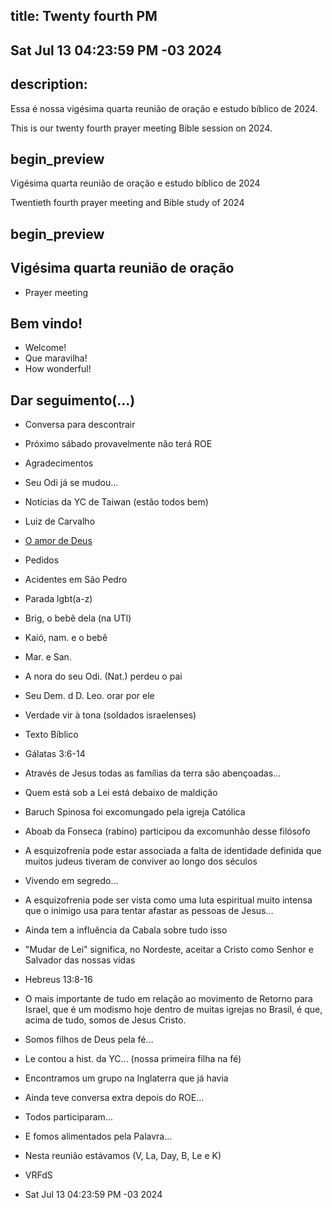## title: Twenty fourth PM
## Sat Jul 13 04:23:59 PM -03 2024

## description:

Essa é nossa vigésima quarta reunião de oração e estudo bíblico de 2024.

This is our twenty fourth prayer meeting Bible session on 2024.

## begin_preview

Vigésima quarta reunião de oração e estudo bíblico de 2024

Twentieth fourth prayer meeting and Bible study of 2024

## begin_preview

## Vigésima quarta reunião de oração

- Prayer meeting

## Bem vindo!
- Welcome!
- Que maravilha!
- How wonderful!

## Dar seguimento(...)

- Conversa para descontrair 
- Próximo sábado provavelmente não terá ROE

- Agradecimentos
- Seu Odi já se mudou...
- Notícias da YC de Taiwan (estão todos bem)

- Luiz de Carvalho
- [O amor de Deus](https://www.youtube.com/watch?v=6QxYM96Abk8)

- Pedidos
- Acidentes em São Pedro
- Parada lgbt(a-z)
- Brig, o bebê dela (na UTI)
- Kaió, nam. e o bebê
- Mar. e San.
- A nora do seu Odi. (Nat.) perdeu o pai 
- Seu Dem. d D. Leo. orar por ele 
- Verdade vir à tona (soldados israelenses)

- Texto Bíblico
- Gálatas 3:6-14 
- Através de Jesus todas as famílias da terra são abençoadas...
- Quem está sob a Lei está debaixo de maldição
- Baruch Spinosa foi excomungado pela igreja Católica
- Aboab da Fonseca (rabino) participou da excomunhão desse filósofo
- A esquizofrenia pode estar associada a falta de identidade definida
  que muitos judeus tiveram de conviver ao longo dos séculos
- Vivendo em segredo...
- A esquizofrenia pode ser vista como uma luta espiritual muito
  intensa que o inimigo usa para tentar afastar as pessoas de Jesus...
- Ainda tem a influência da Cabala sobre tudo isso
- "Mudar de Lei" significa, no Nordeste, aceitar a Cristo como Senhor
  e Salvador das nossas vidas
- Hebreus 13:8-16 
- O mais importante de tudo em relação ao movimento de Retorno para
  Israel, que é um modismo hoje dentro de muitas igrejas no Brasil, é
  que, acima de tudo, somos de Jesus Cristo.
- Somos filhos de Deus pela fé...
- Le contou a hist. da YC... (nossa primeira filha na fé)
- Encontramos um grupo na Inglaterra que já havia 

- Ainda teve conversa extra depois do ROE...

- Todos participaram...
- E fomos alimentados pela Palavra...

- Nesta reunião estávamos (V, La, Day, B, Le e K)

- VRFdS
- Sat Jul 13 04:23:59 PM -03 2024
